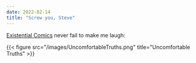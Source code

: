 ```yaml
---
date: 2022-02-14
title: "Screw you, Steve"
---
```

[Existential Comics](https://www.existentialcomics.com) never fail to make me laugh:

{{< figure src="/images/UncomfortableTruths.png" title="Uncomfortable Truths" >}}
